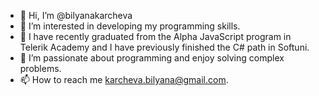 - 👋 Hi, I’m @bilyanakarcheva
- 👀 I’m interested in developing my programming skills.
- 🌱 I have recently graduated from the Alpha JavaScript program in Telerik Academy and I have previously finished the C# path in Softuni.
- 💞️ I’m passionate about programming and enjoy solving complex problems.
- 📫 How to reach me karcheva.bilyana@gmail.com.

<!---
bilyanakarcheva/bilyanakarcheva is a ✨ special ✨ repository because its `README.md` (this file) appears on your GitHub profile.
You can click the Preview link to take a look at your changes.
--->
